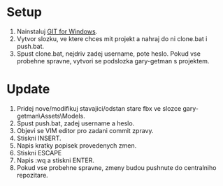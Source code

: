 # Setup
1. Nainstaluj [GIT for Windows](https://git-scm.com/download/win).
2. Vytvor slozku, ve ktere chces mit projekt a nahraj do ni clone.bat i push.bat.
3. Spust clone.bat, nejdriv zadej username, pote heslo. Pokud vse probehne spravne, vytvori se podslozka gary-getman s projektem.

# Update
1. Pridej nove/modifikuj stavajici/odstan stare fbx ve slozce gary-getman\Assets\Models\.
2. Spust push.bat, zadej username a heslo.
  1. Objevi se VIM editor pro zadani commit zpravy.
  2. Stiskni INSERT.
  3. Napis kratky popisek provedenych zmen.
  4. Stiskni ESCAPE
  5. Napis :wq a stiskni ENTER.
3. Pokud vse probehne spravne, zmeny budou pushnute do centralniho repozitare.